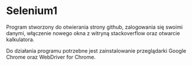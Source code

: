# Selenium1
Program stworzony do otwierania strony github, zalogowania się swoimi danymi, włączenie nowego okna z witryną stackoverflow oraz otwarcie kalkulatora.

Do działania programu potrzebne jest zainstalowanie przeglądarki Google Chrome oraz WebDriver for Chrome.
